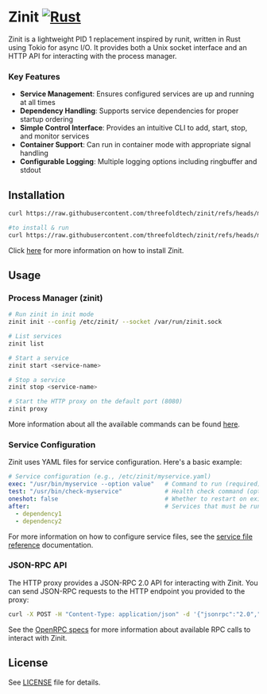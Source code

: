 # Zinit [![Rust](https://github.com/threefoldtech/zinit/actions/workflows/rust.yml/badge.svg)](https://github.com/threefoldtech/zinit/actions/workflows/rust.yml)

Zinit is a lightweight PID 1 replacement inspired by runit, written in Rust using Tokio for async I/O. It provides both a Unix socket interface and an HTTP API for interacting with the process manager.

### Key Features

- **Service Management**: Ensures configured services are up and running at all times
- **Dependency Handling**: Supports service dependencies for proper startup ordering
- **Simple Control Interface**: Provides an intuitive CLI to add, start, stop, and monitor services
- **Container Support**: Can run in container mode with appropriate signal handling
- **Configurable Logging**: Multiple logging options including ringbuffer and stdout

## Installation

```bash
curl https://raw.githubusercontent.com/threefoldtech/zinit/refs/heads/master/install.sh | bash

#to install & run
curl https://raw.githubusercontent.com/threefoldtech/zinit/refs/heads/master/install_run.sh | bash
```

Click [here](docs/installation.md) for more information on how to install Zinit.

## Usage

### Process Manager (zinit)

```bash
# Run zinit in init mode
zinit init --config /etc/zinit/ --socket /var/run/zinit.sock

# List services
zinit list

# Start a service
zinit start <service-name>

# Stop a service
zinit stop <service-name>
```

```bash
# Start the HTTP proxy on the default port (8080)
zinit proxy
```

More information about all the available commands can be found [here](docs/cmd.md).

### Service Configuration

Zinit uses YAML files for service configuration. Here's a basic example:

```yaml
# Service configuration (e.g., /etc/zinit/myservice.yaml)
exec: "/usr/bin/myservice --option value"   # Command to run (required)
test: "/usr/bin/check-myservice"            # Health check command (optional)
oneshot: false                              # Whether to restart on exit (default: false)
after:                                      # Services that must be running first (optional)
  - dependency1
  - dependency2
```

For more information on how to configure service files, see the [service file reference](docs/services.md) documentation.

### JSON-RPC API

The HTTP proxy provides a JSON-RPC 2.0 API for interacting with Zinit. You can send JSON-RPC requests to the HTTP endpoint you provided to the proxy:

```bash
curl -X POST -H "Content-Type: application/json" -d '{"jsonrpc":"2.0","id":1,"method":"service_list","params":{}}' http://localhost:8080/
```

See the [OpenRPC specs](openrpc.json) for more information about available RPC calls to interact with Zinit.

## License

See [LICENSE](LICENSE) file for details.
